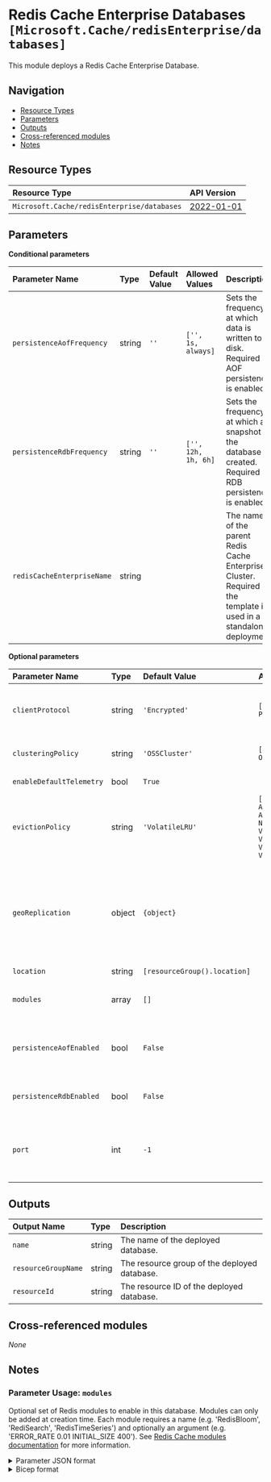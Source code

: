 # Redis Cache Enterprise Databases `[Microsoft.Cache/redisEnterprise/databases]`

This module deploys a Redis Cache Enterprise Database.

## Navigation

- [Resource Types](#Resource-Types)
- [Parameters](#Parameters)
- [Outputs](#Outputs)
- [Cross-referenced modules](#Cross-referenced-modules)
- [Notes](#Notes)

## Resource Types

| Resource Type | API Version |
| :-- | :-- |
| `Microsoft.Cache/redisEnterprise/databases` | [2022-01-01](https://learn.microsoft.com/en-us/azure/templates/Microsoft.Cache/2022-01-01/redisEnterprise/databases) |

## Parameters

**Conditional parameters**

| Parameter Name | Type | Default Value | Allowed Values | Description |
| :-- | :-- | :-- | :-- | :-- |
| `persistenceAofFrequency` | string | `''` | `['', 1s, always]` | Sets the frequency at which data is written to disk. Required if AOF persistence is enabled. |
| `persistenceRdbFrequency` | string | `''` | `['', 12h, 1h, 6h]` | Sets the frequency at which a snapshot of the database is created. Required if RDB persistence is enabled. |
| `redisCacheEnterpriseName` | string |  |  | The name of the parent Redis Cache Enterprise Cluster. Required if the template is used in a standalone deployment. |

**Optional parameters**

| Parameter Name | Type | Default Value | Allowed Values | Description |
| :-- | :-- | :-- | :-- | :-- |
| `clientProtocol` | string | `'Encrypted'` | `[Encrypted, Plaintext]` | Specifies whether redis clients can connect using TLS-encrypted or plaintext redis protocols. Default is TLS-encrypted. |
| `clusteringPolicy` | string | `'OSSCluster'` | `[EnterpriseCluster, OSSCluster]` | Specifies the clustering policy to enable at creation time of the Redis Cache Enterprise Cluster. |
| `enableDefaultTelemetry` | bool | `True` |  | Enable telemetry via a Globally Unique Identifier (GUID). |
| `evictionPolicy` | string | `'VolatileLRU'` | `[AllKeysLFU, AllKeysLRU, AllKeysRandom, NoEviction, VolatileLFU, VolatileLRU, VolatileRandom, VolatileTTL]` | Redis eviction policy - default is VolatileLRU. |
| `geoReplication` | object | `{object}` |  | Optional set of properties to configure geo replication for this database. Geo replication prerequisites must be met. See "https://learn.microsoft.com/en-us/azure/azure-cache-for-redis/cache-how-to-active-geo-replication#active-geo-replication-prerequisites" for more information. |
| `location` | string | `[resourceGroup().location]` |  | Location for all resources. |
| `modules` | array | `[]` |  | Optional set of redis modules to enable in this database - modules can only be added at creation time. |
| `persistenceAofEnabled` | bool | `False` |  | Sets whether AOF is enabled. Required if setting AOF frequency. AOF and RDB persistence cannot be enabled at the same time. |
| `persistenceRdbEnabled` | bool | `False` |  | Sets whether RDB is enabled. RDB and AOF persistence cannot be enabled at the same time. |
| `port` | int | `-1` |  | TCP port of the database endpoint. Specified at create time. Default is (-1) meaning value is not set and defaults to an available port. Current supported port is 10000. |


## Outputs

| Output Name | Type | Description |
| :-- | :-- | :-- |
| `name` | string | The name of the deployed database. |
| `resourceGroupName` | string | The resource group of the deployed database. |
| `resourceId` | string | The resource ID of the deployed database. |

## Cross-referenced modules

_None_

## Notes

### Parameter Usage: `modules`

Optional set of Redis modules to enable in this database. Modules can only be added at creation time. Each module requires a name (e.g. 'RedisBloom', 'RediSearch', 'RedisTimeSeries') and optionally an argument (e.g. 'ERROR_RATE 0.01 INITIAL_SIZE 400'). See [Redis Cache modules documentation](https://learn.microsoft.com/en-us/azure/azure-cache-for-redis/cache-redis-modules) for more information.

<details>

<summary>Parameter JSON format</summary>

```json
"modules": {
    "value": [
      {
        "name": "RedisBloom",
        "args": "ERROR_RATE 0.00 INITIAL_SIZE 400"
      },
      {
        "name": "RedisTimeSeries",
        "args": "RETENTION_POLICY 20"
      },
      {
        "name": "RediSearch"
      }
    ]
}
```

</details>

<details>

<summary>Bicep format</summary>

```bicep
modules: [
    {
        name: 'RedisBloom'
        args: 'ERROR_RATE 1.00 INITIAL_SIZE 400'
    }
    {
        name: 'RedisTimeSeries'
        args: 'RETENTION_POLICY 20'
    }
    {
        name: 'RediSearch'
    }
]
```

</details>
<p>
